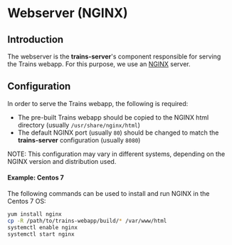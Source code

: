 # Webserver (NGINX)

## Introduction

The webserver is the **trains-server**'s component responsible for serving the Trains webapp.
For this purpose, we use an [NGINX](https://www.nginx.com/) server.

## Configuration

In order to serve the Trains webapp, the following is required:
* The pre-built Trains webapp should be copied to the NGINX html directory (usually `/usr/share/nginx/html`)
* The default NGINX port (usually `80`) should be changed to match the **trains-server** configuration (usually `8080`)

NOTE: This configuration may vary in different systems, depending on the NGINX version and distribution used.

#### Example: Centos 7

The following commands can be used to install and run NGINX in the Centos 7 OS:
```bash
yum install nginx
cp -R /path/to/trains-webapp/build/* /var/www/html
systemctl enable nginx
systemctl start nginx
```
